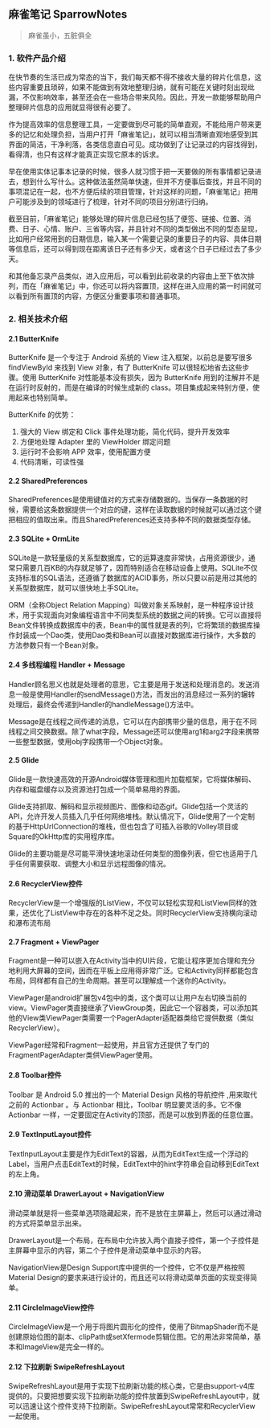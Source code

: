 ## 麻雀笔记 SparrowNotes

> 麻雀虽小，五脏俱全

### 1. 软件产品介绍

在快节奏的生活已成为常态的当下，我们每天都不得不接收大量的碎片化信息，这些内容重要且琐碎，如果不能做到有效地整理归纳，就有可能在关键时刻出现纰漏，不仅影响效率，甚至还会在一些场合带来风险。因此，开发一款能够帮助用户整理碎片信息的应用就显得很有必要了。

作为提高效率的信息整理工具，一定要做到尽可能的简单直观，不能给用户带来更多的记忆和处理负担，当用户打开「麻雀笔记」，就可以相当清晰直观地感受到其界面的简洁，干净利落，各类信息直白可见。成功做到了让记录过的内容找得到，看得清，也只有这样才能真正实现它原本的诉求。

早在使用实体记事本记录的时候，很多人就习惯于把一天要做的所有事情都记录进去，想到什么写什么。这种做法虽然简单快速，但并不方便事后查找，并且不同的事项混记在一起，也不方便后续的项目管理，针对这样的问题，「麻雀笔记」把用户可能涉及到的领域进行了梳理，针对不同的项目分别进行归纳。

截至目前，「麻雀笔记」能够处理的碎片信息已经包括了便签、链接、位置、消费、日子、心情、账户、三省等内容，并且针对不同的类型做出不同的型态呈现，比如用户经常用到的日期信息，输入某一个需要记录的重要日子的内容、具体日期等信息后，还可以得到现在距离该日子还有多少天，或者这个日子已经过去了多少天。

和其他备忘录产品类似，进入应用后，可以看到此前收录的内容由上至下依次排列，而在「麻雀笔记」中，你还可以将内容置顶，这样在进入应用的第一时间就可以看到所有置顶的内容，方便区分重要事项和普通事项。

### 2. 相关技术介绍

#### 2.1 ButterKnife

ButterKnife 是一个专注于 Android 系统的 View 注入框架，以前总是要写很多 findViewById 来找到 View 对象，有了 ButterKnife 可以很轻松地省去这些步骤。使用 ButterKnife 对性能基本没有损失，因为 ButterKnife 用到的注解并不是在运行时反射的，而是在编译的时候生成新的 class。项目集成起来特别方便，使用起来也特别简单。

ButterKnife 的优势：

1. 强大的 View 绑定和 Click 事件处理功能，简化代码，提升开发效率
2. 方便地处理 Adapter 里的 ViewHolder 绑定问题
3. 运行时不会影响 APP 效率，使用配置方便
4. 代码清晰，可读性强

#### 2.2 SharedPreferences

SharedPreferences是使用键值对的方式来存储数据的。当保存一条数据的时候，需要给这条数据提供一个对应的键，这样在读取数据的时候就可以通过这个键把相应的值取出来。而且SharedPreferences还支持多种不同的数据类型存储。

#### 2.3 SQLite + OrmLite

SQLite是一款轻量级的关系型数据库，它的运算速度非常快，占用资源很少，通常只需要几百KB的内存就足够了，因而特别适合在移动设备上使用。SQLite不仅支持标准的SQL语法，还遵循了数据库的ACID事务，所以只要以前是用过其他的关系型数据库，就可以很快地上手SQLite。

ORM（全称Object Relation Mapping）叫做对象关系映射，是一种程序设计技术，用于实现面向对象编程语言中不同类型系统的数据之间的转换。它可以直接将Bean文件转换成数据库中的表，Bean中的属性就是表的列，它将繁琐的数据库操作封装成一个Dao类，使用Dao类和Bean可以直接对数据库进行操作，大多数的方法参数只有一个Bean对象。

#### 2.4 多线程编程 Handler + Message

Handler顾名思义也就是处理者的意思，它主要是用于发送和处理消息的。发送消息一般是使用Handler的sendMessage()方法，而发出的消息经过一系列的辗转处理后，最终会传递到Handler的handleMessage()方法中。

Message是在线程之间传递的消息，它可以在内部携带少量的信息，用于在不同线程之间交换数据。除了what字段，Message还可以使用arg1和arg2字段来携带一些整型数据，使用obj字段携带一个Object对象。

#### 2.5 Glide

Glide是一款快速高效的开源Android媒体管理和图片加载框架，它将媒体解码、内存和磁盘缓存以及资源池打包成一个简单易用的界面。

Glide支持抓取、解码和显示视频图片、图像和动态gif。Glide包括一个灵活的API，允许开发人员插入几乎任何网络堆栈。默认情况下，Glide使用了一个定制的基于HttpUrlConnection的堆栈，但也包含了可插入谷歌的Volley项目或Square的OkHttp库的实用程序库。

Glide的主要功能是尽可能平滑快速地滚动任何类型的图像列表，但它也适用于几乎任何需要获取、调整大小和显示远程图像的情况。

#### 2.6 RecyclerView控件

RecyclerView是一个增强版的ListView，不仅可以轻松实现和ListView同样的效果，还优化了ListView中存在的各种不足之处。同时RecyclerView支持横向滚动和瀑布流布局

#### 2.7 Fragment + ViewPager

Fragment是一种可以嵌入在Activity当中的UI片段，它能让程序更加合理和充分地利用大屏幕的空间，因而在平板上应用得非常广泛。它和Activity同样都能包含布局，同样都有自己的生命周期。甚至可以理解成一个迷你的Activity。

ViewPager是android扩展包v4包中的类，这个类可以让用户左右切换当前的view。ViewPager类直接继承了ViewGroup类，因此它一个容器类，可以添加其他的View类ViewPager类需要一个PagerAdapter适配器类给它提供数据（类似RecyclerView）。

ViewPager经常和Fragment一起使用，并且官方还提供了专门的FragmentPagerAdapter类供ViewPager使用。

#### 2.8 Toolbar控件

Toolbar 是 Android 5.0 推出的一个 Material Design 风格的导航控件 ,用来取代之前的 Actionbar 。与 Actionbar 相比，Toolbar 明显要灵活的多。它不像 Actionbar 一样，一定要固定在Activity的顶部，而是可以放到界面的任意位置。

#### 2.9 TextInputLayout控件

TextInputLayout主要是作为EditText的容器，从而为EditText生成一个浮动的Label，当用户点击EditText的时候，EditText中的hint字符串会自动移到EditText的左上角。

#### 2.10 滑动菜单 DrawerLayout + NavigationView

滑动菜单就是将一些菜单选项隐藏起来，而不是放在主屏幕上，然后可以通过滑动的方式将菜单显示出来。

DrawerLayout是一个布局，在布局中允许放入两个直接子控件，第一个子控件是主屏幕中显示的内容，第二个子控件是滑动菜单中显示的内容。

NavigationView是Design Support库中提供的一个控件，它不仅是严格按照Material Design的要求来进行设计的，而且还可以将滑动菜单页面的实现变得简单。

#### 2.11 CircleImageView控件

CircleImageView是一个用于将图片圆形化的控件，使用了BitmapShader而不是创建原始位图的副本、clipPath或setXfermode剪辑位图。它的用法非常简单，基本和ImageView是完全一样的。

#### 2.12 下拉刷新 SwipeRefreshLayout

SwipeRefreshLayout是用于实现下拉刷新功能的核心类，它是由support-v4库提供的。只要把想要实现下拉刷新功能的控件放置到SwipeRefreshLayout中，就可以迅速让这个控件支持下拉刷新。SwipeRefreshLayout常常和RecyclerView一起使用。
